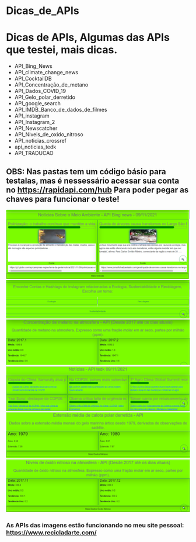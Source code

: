 # Dicas_de_APIs
 
<h1>Dicas de APIs, Algumas das APIs que testei, mais dicas.</h1>

<ul>
    <li>API_Bing_News</li>
    <li>API_climate_change_news</li>
    <li>API_CocktailDB</li>
    <li>API_Concentração_de_metano</li>
    <li>API_Dados_COVID_19</li>
    <li>API_Gelo_polar_derretido</li>
    <li>API_google_search</li>
    <li>API_IMDB_Banco_de_dados_de_filmes</li>
    <li>API_instagram</li>
    <li>API_Instagram_2</li>
    <li>API_Newscatcher</li>
    <li>API_Niveis_de_oxido_nitroso</li>
    <li>API_noticias_crossref</li>
    <li>api_noticias_tedk</li>
    <li>API_TRADUCAO</li>
</ul>

<h2>OBS: Nas pastas tem um código básio para testalas, mas é nessessário acessar sua conta no <a href="https://rapidapi.com/hub">https://rapidapi.com/hub</a> Para poder pegar as chaves para funcionar o teste!</h2>
<img src="img/API_Bibg_news.PNG">
<img src="img/API_instagram.PNG">
<img src="img/API_metano.PNG">
<img src="img/API_tedk.PNG">
<img src="img/Calota_Polar.PNG">
<img src="img/oxido_nitroso.PNG">

<h3>As APIs das imagens estão funcionando no meu site pessoal: <a href="https://www.recicladarte.com/">https://www.recicladarte.com/</a></h3>






